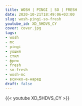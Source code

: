 ```yaml
---
title: WOSH | PINGI | SO | FRESH
date: 2020-10-21T18:49:06+03:00
slug: wosh-pingi-so-fresh
youtube_id: XD_5HDVS_CY
cover: cover.jpg
tags:
- wosh
- mc
- pingi
- уошия
- стил
- фреш
- fresh
- so-fresh
- wosh-mc
- всичко-е-наред
draft: false
---
```


{{< youtube XD_5HDVS_CY >}}
